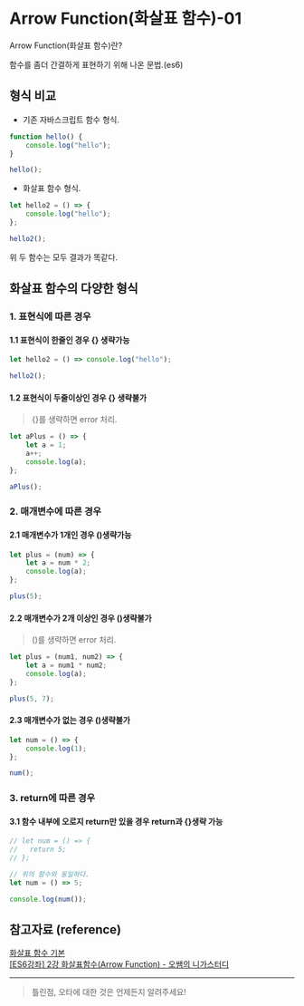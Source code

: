 # Arrow Function(화살표 함수)-01

Arrow Function(화살표 함수)란?

함수를 좀더 간결하게 표현하기 위해 나온 문법.(es6)

## 형식 비교

-   기존 자바스크립트 함수 형식.

```javascript
function hello() {
    console.log("hello");
}

hello();
```

-   화살표 함수 형식.

```javascript
let hello2 = () => {
    console.log("hello");
};

hello2();
```

위 두 함수는 모두 결과가 똑같다.

## 화살표 함수의 다양한 형식

### 1. 표현식에 따른 경우

#### 1.1 표현식이 한줄인 경우 {} 생략가능

```javascript
let hello2 = () => console.log("hello");

hello2();
```

#### 1.2 표현식이 두줄이상인 경우 {} 생략불가

> {}를 생략하면 error 처리.

```javascript
let aPlus = () => {
    let a = 1;
    a++;
    console.log(a);
};

aPlus();
```

### 2. 매개변수에 따른 경우

#### 2.1 매개변수가 1개인 경우 ()생략가능

```javascript
let plus = (num) => {
    let a = num * 2;
    console.log(a);
};

plus(5);
```

#### 2.2 매개변수가 2개 이상인 경우 ()생략불가

> ()를 생략하면 error 처리.

```javascript
let plus = (num1, num2) => {
    let a = num1 * num2;
    console.log(a);
};

plus(5, 7);
```

#### 2.3 매개변수가 없는 경우 ()생략불가

```javascript
let num = () => {
    console.log(1);
};

num();
```

### 3. return에 따른 경우

#### 3.1 함수 내부에 오로지 return만 있을 경우 return과 {}생략 가능

```javascript
// let num = () => {
//   return 5;
// };

// 위의 함수와 동일하다.
let num = () => 5;

console.log(num());
```

## 참고자료 (reference)

[화살표 함수 기본](https://ko.javascript.info/arrow-functions-basics)  
[[ES6강좌] 2강 화살표함수(Arrow Function) - 오쌤의 니가스터디](https://ossam5.tistory.com/158)

---

> 틀린점, 오타에 대한 것은 언제든지 알려주세요!

